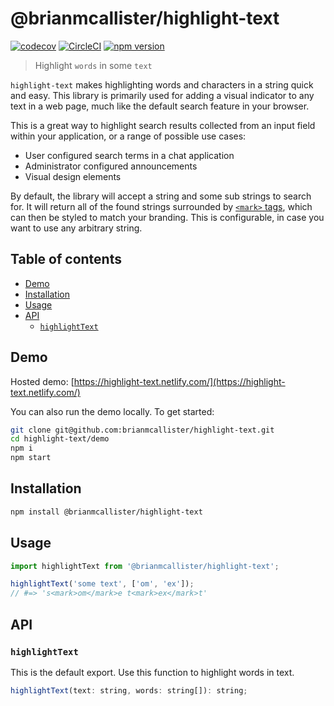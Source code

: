 # @brianmcallister/highlight-text

[![codecov](https://codecov.io/gh/brianmcallister/highlight-text/branch/master/graph/badge.svg)](https://codecov.io/gh/brianmcallister/highlight-text) [![CircleCI](https://circleci.com/gh/brianmcallister/highlight-text.svg?style=svg)](https://circleci.com/gh/brianmcallister/highlight-text) [![npm version](https://badge.fury.io/js/%40brianmcallister%2Fhighlight-text.svg)](https://badge.fury.io/js/%40brianmcallister%2Fhighlight-text)

> Highlight `words` in some `text`

`highlight-text` makes highlighting words and characters in a string quick and easy. This library is primarily used for adding a visual indicator to any text in a web page, much like the default search feature in your browser.

This is a great way to highlight search results collected from an input field within your application, or a range of possible use cases:

- User configured search terms in a chat application
- Administrator configured announcements
- Visual design elements

By default, the library will accept a string and some sub strings to search for. It will return all of the found strings surrounded by [`<mark>` tags](https://developer.mozilla.org/en-US/docs/Web/HTML/Element/mark), which can then be styled to match your branding. This is configurable, in case you want to use any arbitrary string.

## Table of contents

- [Demo](#demo)
- [Installation](#installation)
- [Usage](#usage)
- [API](#api)
	- [`highlightText`](#highlighttext)

## Demo

Hosted demo: [https://highlight-text.netlify.com/](https://highlight-text.netlify.com/)

You can also run the demo locally. To get started:

```sh
git clone git@github.com:brianmcallister/highlight-text.git
cd highlight-text/demo
npm i
npm start
```

## Installation

```sh
npm install @brianmcallister/highlight-text
```

## Usage

```js
import highlightText from '@brianmcallister/highlight-text';

highlightText('some text', ['om', 'ex']);
// #=> 's<mark>om</mark>e t<mark>ex</mark>t'
```

## API

### `highlightText`

This is the default export. Use this function to highlight words in text.

```js
highlightText(text: string, words: string[]): string;
```
